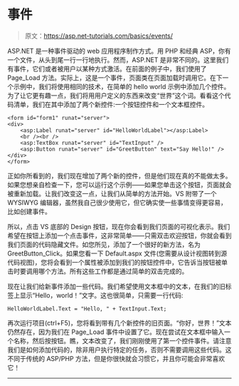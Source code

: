 # 事件

> 原文：<https://asp.net-tutorials.com/basics/events/>

ASP.NET 是一种事件驱动的 web 应用程序制作方式。用 PHP 和经典 ASP，你有一个文件，从头到尾一行一行地执行。然而，ASP.NET 是非常不同的。这里我们有事件，它们或者被用户以某种方式激活。在前面的例子中，我们使用了 Page_Load 方法。实际上，这是一个事件，页面类在页面加载时调用它。在下一个示例中，我们将使用相同的技术，在简单的 hello world 示例中添加几个控件。为了让它更有趣一点，我们将用用户定义的东西来改变“世界”这个词。看看这个代码清单，我们在其中添加了两个新控件:一个按钮控件和一个文本框控件。

```
<form id="form1" runat="server">
<div>
    <asp:Label runat="server" id="HelloWorldLabel"></asp:Label>
    <br /><br />
    <asp:TextBox runat="server" id="TextInput" /> 
    <asp:Button runat="server" id="GreetButton" text="Say Hello!" />
</div>
</form>
```

正如你所看到的，我们现在增加了两个新的控件，但是他们现在真的不能做太多。如果您想亲自检查一下，您可以运行这个示例——如果您单击这个按钮，页面就会被重新加载。让我们改变这一点，让我们从简单的方法开始。VS 附带了一个 WYSIWYG 编辑器，虽然我自己很少使用它，但它确实使一些事情变得更容易，比如创建事件。

所以，点击 VS 底部的 Design 按钮，现在你会看到我们页面的可视化表示。我们希望在按钮上添加一个点击事件，这非常简单——只需双击欢迎按钮，你就会看到我们页面的代码隐藏文件。如您所见，添加了一个很好的新方法，名为 GreetButton_Click。如果您看一下 Default.aspx 文件(您需要从设计视图转到源代码视图)，您将会看到一个属性被添加到我们的按钮控件中，它告诉当按钮被单击时要调用哪个方法。所有这些工作都是通过简单的双击完成的。

现在让我们给新事件添加一些代码。我们希望使用文本框中的文本，在我们的旧标签上显示“Hello，world！”文字。这也很简单，只需要一行代码:

```
HelloWorldLabel.Text = "Hello, " + TextInput.Text;
```

<input type="hidden" name="IL_IN_ARTICLE">

再次运行项目(ctrl+F5)，您将看到带有几个新控件的旧页面。“你好，世界！”文本仍然存在，因为我们在 Page_Load 事件中设置了它。现在尝试在文本框中输入一个名称，然后按按钮。瞧，文本改变了，我们刚刚使用了第一个控件事件。请注意我们是如何添加代码的，除非用户执行特定的任务，否则不需要调用这些代码。这不同于传统的 ASP/PHP 方法，但是你很快就会习惯它，并且你可能会非常喜欢它！

* * *